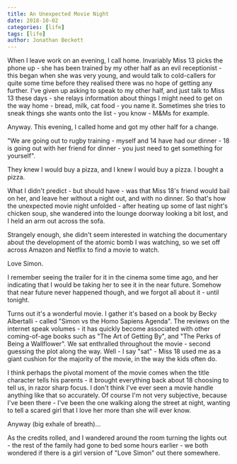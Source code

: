 ```yaml
---
title: An Unexpected Movie Night
date: 2018-10-02
categories: [life]
tags: [life]
author: Jonathan Beckett
---
```


When I leave work on an evening, I call home. Invariably Miss 13 picks the phone up - she has been trained by my other half as an evil receptionist - this began when she was very young, and would talk to cold-callers for quite some time before they realised there was no hope of getting any further. I've given up asking to speak to my other half, and just talk to Miss 13 these days - she relays information about things I might need to get on the way home - bread, milk, cat food - you name it. Sometimes she tries to sneak things she wants onto the list - you know - M&Ms for example.

Anyway. This evening, I called home and got my other half for a change.

"We are going out to rugby training - myself and 14 have had our dinner - 18 is going out with her friend for dinner - you just need to get something for yourself".

They knew I would buy a pizza, and I knew I would buy a pizza. I bought a pizza.

What I didn't predict - but should have - was that Miss 18's friend would bail on her, and leave her without a night out, and with no dinner. So that's how the unexpected movie night unfolded - after heating up some of last night's chicken soup, she wandered into the lounge doorway looking a bit lost, and I held an arm out across the sofa.

Strangely enough, she didn't seem interested in watching the documentary about the development of the atomic bomb I was watching, so we set off across Amazon and Netflix to find a movie to watch.

Love Simon.

I remember seeing the trailer for it in the cinema some time ago, and her indicating that I would be taking her to see it in the near future. Somehow that near future never happened though, and we forgot all about it - until tonight.

Turns out it's a wonderful movie. I gather it's based on a book by Becky Albertalli - called "Simon vs the Homo Sapiens Agenda". The reviews on the internet speak volumes - it has quickly become associated with other coming-of-age books such as "The Art of Getting By", and "The Perks of Being a Wallflower". We sat enthralled throughout the movie - second guessing the plot along the way. Well - I say "sat" - Miss 18 used me as a giant cushion for the majority of the movie, in the way the kids often do.

I think perhaps the pivotal moment of the movie comes when the title character tells his parents - it brought everything back about 18 choosing to tell us, in razor sharp focus. I don't think I've ever seen a movie handle anything like that so accurately. Of course I'm not very subjective, because I've been there - I've been the one walking along the street at night, wanting to tell a scared girl that I love her more than she will ever know.

Anyway (big exhale of breath)...

As the credits rolled, and I wandered around the room turning the lights out - the rest of the family had gone to bed some hours earlier - we both wondered if there is a girl version of "Love Simon" out there somewhere.